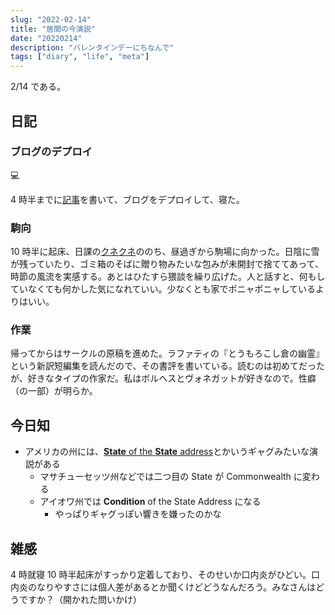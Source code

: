 ```yaml
---
slug: "2022-02-14"
title: "居間の今演説"
date: "20220214"
description: "バレンタインデーにちなんで"
tags: ["diary", "life", "meta"]
---
```


2/14 である。

## 日記

### ブログのデプロイ

:computer:

4 時半までに[記事](/blog/posts/blog-renewal)を書いて、ブログをデプロイして、寝た。

### 駒向

10 時半に起床、日課の[クネクネ](https://kuneku.net)ののち、昼過ぎから駒場に向かった。日陰に雪が残っていたり、ゴミ箱のそばに贈り物みたいな包みが未開封で捨ててあって、時節の風流を実感する。あとはひたすら猥談を繰り広げた。人と話すと、何もしていなくても何かした気になれていい。少なくとも家でポニャポニャしているよりはいい。

### 作業

帰ってからはサークルの原稿を進めた。ラファティの『とうもろこし倉の幽霊』という新訳短編集を読んだので、その書評を書いている。読むのは初めてだったが、好きなタイプの作家だ。私はボルヘスとヴォネガットが好きなので。性癖（の一部）が明らか。

## 今日知

- アメリカの州には、[**State** of the **State** address](https://en.wikipedia.org/wiki/State_of_the_State_address)とかいうギャグみたいな演説がある
  - マサチューセッツ州などでは二つ目の State が Commonwealth に変わる
  - アイオワ州では **Condition** of the State Address になる
    - やっぱりギャグっぽい響きを嫌ったのかな

## 雑感

4 時就寝 10 時半起床がすっかり定着しており、そのせいか口内炎がひどい。口内炎のなりやすさには個人差があるとか聞くけどどうなんだろう。みなさんはどうですか？（開かれた問いかけ）
